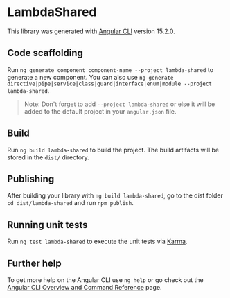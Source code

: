 # LambdaShared

This library was generated with [Angular CLI](https://github.com/angular/angular-cli) version 15.2.0.

## Code scaffolding

Run `ng generate component component-name --project lambda-shared` to generate a new component. You can also use `ng generate directive|pipe|service|class|guard|interface|enum|module --project lambda-shared`.
> Note: Don't forget to add `--project lambda-shared` or else it will be added to the default project in your `angular.json` file. 

## Build

Run `ng build lambda-shared` to build the project. The build artifacts will be stored in the `dist/` directory.

## Publishing

After building your library with `ng build lambda-shared`, go to the dist folder `cd dist/lambda-shared` and run `npm publish`.

## Running unit tests

Run `ng test lambda-shared` to execute the unit tests via [Karma](https://karma-runner.github.io).

## Further help

To get more help on the Angular CLI use `ng help` or go check out the [Angular CLI Overview and Command Reference](https://angular.io/cli) page.
